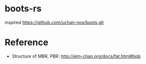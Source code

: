 # boots-rs
inspired https://github.com/uchan-nos/boots.git


# Reference
* Structure of MBR, PBR: http://elm-chan.org/docs/fat.html#bpb
